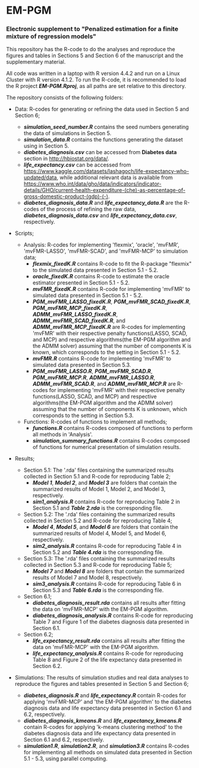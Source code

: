 # EM-PGM

### Electronic supplement to "Penalized estimation for a finite mixture of regression models"


This repository has the R-code to do the analyses and reproduce the figures and tables in Sections 5 and Section 6 of the manuscript and the supplementary material.

All code was written in a laptop with R version 4.4.2 and run on a Linux Cluster with R version 4.1.2.
To run the R-code, it is recommended to load the R project ***EM-PGM.Rproj***, as all paths are set relative to this directory.

The repository consists of the following folders:

* Data: R-codes for generating or refining the data used in Section 5 and Section 6;
  * ***simulation_seed_number.R*** contains the seed numbers generating the data of simulations in Section 5.
  * ***simulation_data.R*** contains the functions generating the dataset using in Section 5.
  * ***diabetes_diagnosis.csv*** can be accessed from **Diabetes data** section in <http://hbiostat.org/data/>.
  * ***life_expectancy.csv*** can be accessed from <https://www.kaggle.com/datasets/lashagoch/life-expectancy-who-updated/data>, while additional relevant data is available from <https://www.who.int/data/gho/data/indicators/indicator-details/GHO/current-health-expenditure-(che)-as-percentage-of-gross-domestic-product-(gdp)-(-)>.
  * ***diabetes_diagnosis_data.R*** and ***life_expectancy_data.R*** are the R-codes of the process of refining the raw data, ***diabetes_diagnosis_data.csv*** and ***life_expectancy_data.csv***, respectively.
 
* Scripts;
  * Analysis: R-codes for implementing 'flexmix', 'oracle', 'mvFMR', 'mvFMR-LASSO', 'mvFMR-SCAD', and 'mvFMR-MCP' to simulation data;
    * ***flexmix_fixedK.R*** contains R-code to fit the R-package "flexmix" to the simulated data presented in Section 5.1 - 5.2.
    * ***oracle_fixedK.R*** contains R-code to estimate the oracle estimator presented in Section 5.1 - 5.2.
    * ***mvFMR_fixedK.R*** contains R-code for implementing 'mvFMR' to simulated data presented in Section 5.1 - 5.2.
    * ***PGM_mvFMR_LASSO_fixedK.R***, ***PGM_mvFMR_SCAD_fixedK.R***, ***PGM_mvFMR_MCP_fixedK.R***, ***ADMM_mvFMR_LASSO_fixedK.R***, ***ADMM_mvFMR_SCAD_fixedK.R***, and ***ADMM_mvFMR_MCP_fixedK.R*** are R-codes for implementing 'mvFMR' with their respective penalty functions(LASSO, SCAD, and MCP) and respective algorithms(the EM-PGM algorithm and the ADMM solver) assuming that the number of components K is known, which corresponds to the setting in Section 5.1 - 5.2.
    * ***mvFMR.R*** contains R-code for implementing 'mvFMR' to simulated data presented in Section 5.3.
    * ***PGM_mvFMR_LASSO.R***, ***PGM_mvFMR_SCAD.R***, ***PGM_mvFMR_MCP.R***, ***ADMM_mvFMR_LASSO.R***, ***ADMM_mvFMR_SCAD.R***, and ***ADMM_mvFMR_MCP.R*** are R-codes for implementing 'mvFMR' with their respective penalty functions(LASSO, SCAD, and MCP) and respective algorithms(the EM-PGM algorithm and the ADMM solver) assuming that the number of components K is unknown, which corresponds to the setting in Section 5.3.
  * Functions: R-codes of functions to implement all methods;
    * ***functions.R*** contains R-codes composed of functions to perform all methods in 'Analysis'.
    * ***simulation_summary_functions.R*** contains R-codes composed of functions for numerical presentation of simulation results.

* Results;
  * Section 5.1: The '.rda' files containing the summarized results collected in Section 5.1 and R-code for reproducing Table 2;
    * ***Model 1***, ***Model 2***, and ***Model 3*** are folders that contain the summarized results of Model 1, Model 2, and Model 3, respectively.
    * ***sim1_analysis.R*** contains R-code for reproducing Table 2 in Section 5.1 and ***Table 2.rda*** is the corresponding file.
  * Section 5.2: The '.rda' files containing the summarized results collected in Section 5.2 and R-code for reproducing Table 4;
    * ***Model 4***, ***Model 5***, and ***Model 6*** are folders that contain the summarized results of Model 4, Model 5, and Model 6, respectively.
    * ***sim2_analysis.R*** contains R-code for reproducing Table 4 in Section 5.2 and ***Table 4.rda*** is the corresponding file.
  * Section 5.3: The '.rda' files containing the summarized results collected in Section 5.3 and R-code for reproducing Table 5;
    * ***Model 7*** and ***Model 8*** are folders that contain the summarized results of Model 7 and Model 8, respectively.
    * ***sim3_analysis.R*** contains R-code for reproducing Table 6 in Section 5.3 and ***Table 6.rda*** is the corresponding file.
  * Section 6.1;
    * ***diabetes_diagnosis_result.rda*** contains all results after fitting the data on 'mvFMR-MCP' with the EM-PGM algorithm.
    * ***diabetes_diagnosis_analysis.R*** contains R-code for reproducing Table 7 and Figure 1 of the diabetes diagnosis data presented in Section 6.1.
  * Section 6.2;
    * ***life_expectancy_result.rda*** contains all results after fitting the data on 'mvFMR-MCP' with the EM-PGM algorithm.
    * ***life_expectancy_analysis.R*** contains R-code for reproducing Table 8 and Figure 2 of the life expectancy data presented in Section 6.2.

* Simulations: The results of simulation studies and real data analyses to reproduce the figures and tables presented in Section 5 and Section 6;
  * ***diabetes_diagnosis.R*** and ***life_expectancy.R*** contain R-codes for applying 'mvFMR-MCP' and 'the EM-PGM algorithm' to the diabetes diagnosis data and life expectancy data presented in Section 6.1 and 6.2, respectively.
  * ***diabetes_diagnosis_kmeans.R*** and ***life_expectancy_kmeans.R*** contain R-codes for applying 'k-means clustering method' to the diabetes diagnosis data and life expectancy data presented in Section 6.1 and 6.2, respectively.
  * ***simulation1.R***, ***simulation2.R***, and ***simulation3.R*** contains R-codes for implementing all methods on simulated data presented in Section 5.1 - 5.3, using parallel computing.
    

